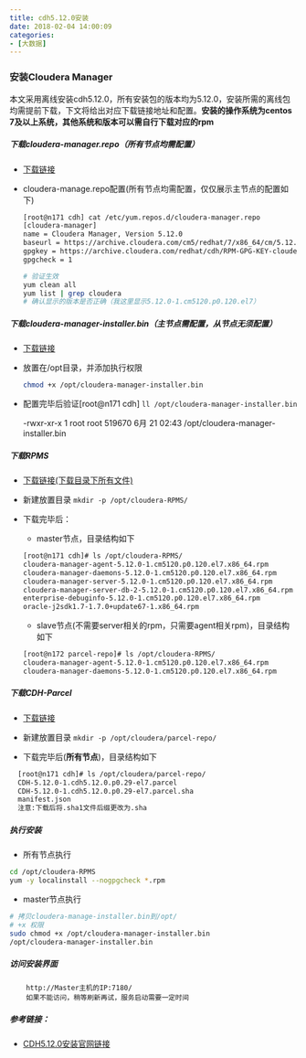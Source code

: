 ```yaml
---
title: cdh5.12.0安装
date: 2018-02-04 14:00:09
categories: 
- [大数据]
---
```


### 安装Cloudera Manager

本文采用离线安装cdh5.12.0，所有安装包的版本均为5.12.0，安装所需的离线包均需提前下载，下文将给出对应下载链接地址和配置。**安装的操作系统为centos 7及以上系统，其他系统和版本可以需自行下载对应的rpm**

##### 下载cloudera-manager.repo（所有节点均需配置）

- [下载链接](http://archive.cloudera.com/cm5/redhat/7/x86_64/cm/cloudera-manager.repo  "下载链接")

- cloudera-manage.repo配置(所有节点均需配置，仅仅展示主节点的配置如下)

  ```bash
  [root@n171 cdh] cat /etc/yum.repos.d/cloudera-manager.repo
  [cloudera-manager]
  name = Cloudera Manager, Version 5.12.0
  baseurl = https://archive.cloudera.com/cm5/redhat/7/x86_64/cm/5.12.0/
  gpgkey = https://archive.cloudera.com/redhat/cdh/RPM-GPG-KEY-cloudera
  gpgcheck = 1

  # 验证生效
  yum clean all  
  yum list | grep cloudera  
  # 确认显示的版本是否正确（我这里显示5.12.0-1.cm5120.p0.120.el7）
  ```

##### 下载cloudera-manager-installer.bin（主节点需配置，从节点无须配置）

- [下载链接](http://archive.cloudera.com/cm5/installer/5.12.0/cloudera-manager-installer.bin)

- 放置在/opt目录，并添加执行权限

  ```bash
  chmod +x /opt/cloudera-manager-installer.bin
  ```

- 配置完毕后验证[root@n171 cdh] `ll /opt/cloudera-manager-installer.bin`

    -rwxr-xr-x 1 root root 519670 6月  21 02:43 /opt/cloudera-manager-installer.bin

##### 下载RPMS

- [下载链接(下载目录下所有文件)](http://archive.cloudera.com/cm5/redhat/7/x86_64/cm/5.12.0/RPMS/x86_64/)

- 新建放置目录 `mkdir -p /opt/cloudera-RPMS/`

- 下载完毕后：

  - master节点，目录结构如下

  ```bash
  [root@n171 cdh]# ls /opt/cloudera-RPMS/
  cloudera-manager-agent-5.12.0-1.cm5120.p0.120.el7.x86_64.rpm
  cloudera-manager-daemons-5.12.0-1.cm5120.p0.120.el7.x86_64.rpm
  cloudera-manager-server-5.12.0-1.cm5120.p0.120.el7.x86_64.rpm
  cloudera-manager-server-db-2-5.12.0-1.cm5120.p0.120.el7.x86_64.rpm
  enterprise-debuginfo-5.12.0-1.cm5120.p0.120.el7.x86_64.rpm
  oracle-j2sdk1.7-1.7.0+update67-1.x86_64.rpm
  ```
  - slave节点(不需要server相关的rpm，只需要agent相关rpm)，目录结构如下
  ```bash
  [root@n172 parcel-repo]# ls /opt/cloudera-RPMS/
  cloudera-manager-agent-5.12.0-1.cm5120.p0.120.el7.x86_64.rpm
  cloudera-manager-daemons-5.12.0-1.cm5120.p0.120.el7.x86_64.rpm
  ```

##### 下载CDH-Parcel

- [下载链接](http://archive.cloudera.com/cdh5/parcels/5.12.0/ "下载CDH-Parcel文件")

- 新建放置目录 `mkdir -p /opt/cloudera/parcel-repo/`

- 下载完毕后(**所有节点**)，目录结构如下
```bash
  [root@n171 cdh]# ls /opt/cloudera/parcel-repo/
  CDH-5.12.0-1.cdh5.12.0.p0.29-el7.parcel
  CDH-5.12.0-1.cdh5.12.0.p0.29-el7.parcel.sha
  manifest.json
  注意:下载后将.sha1文件后缀更改为.sha
```
##### 执行安装

- 所有节点执行

```bash
cd /opt/cloudera-RPMS  
yum -y localinstall --nogpgcheck *.rpm  
```

- master节点执行

```bash
# 拷贝cloudera-manage-installer.bin到/opt/
# +x 权限
sudo chmod +x /opt/cloudera-manager-installer.bin
/opt/cloudera-manager-installer.bin
```

#####   访问安装界面
```
    http://Master主机的IP:7180/ 
    如果不能访问，稍等刷新再试，服务启动需要一定时间
```


##### 参考链接：

- [CDH5.12.0安装官网链接](https://www.cloudera.com/documentation/enterprise/5-12-x/topics/installation.html)

